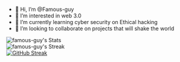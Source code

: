 - 👋 Hi, I’m @Famous-guy
- 👀 I’m interested in web 3.0
- 🌱 I’m currently learning cyber security on Ethical hacking
- 💞️ I’m looking to collaborate on projects that will shake the world

<!--- 📫 How to reach me ...

<!---
Famous-guy/Famous-guy is a ✨ special ✨ repository because its `README.md` (this file) appears on your GitHub profile.
You can click the Preview link to take a look at your changes.
--->
![famous-guy's Stats](https://github-readme-stats.vercel.app/api?username=famous-guy&theme=gruvbox&show_icons=true&hide_border=true&count_private=true)
<br>
![famous-guy's Streak](https://github-readme-streak-stats.herokuapp.com/?user=famous-guy&theme=gruvbox&hide_border=true)
<br>
[![GitHub Streak](https://streak-stats.demolab.com?user=famous-guy&theme=gruvbox&hide_border=true&border_radius=4.4&date_format=M%20j%5B%2C%20Y%5D)](https://git.io/streak-stats)
